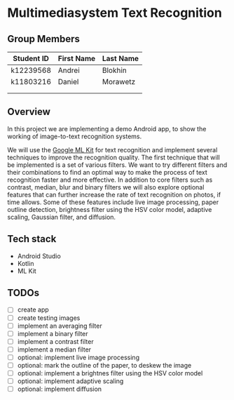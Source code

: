 # Multimediasystem Text Recognition

## Group Members

| Student ID    | First Name  | Last Name      |
|---------------|-------------|----------------|
| k12239568	    | Andrei	    | Blokhin        |
| k11803216     | Daniel      | Morawetz       |
|               |             |                |
|               |             |                |

## Overview

In this project we are implementing a demo Android app, to show the working of
image-to-text recognition systems.

We will use the [Google ML Kit](https://developers.google.com/ml-kit/vision/text-recognition) for text
recognition and implement several techniques to improve the recognition quality. The first technique that will be implemented is a set of various filters. We want to try different filters and their combinations to find an optimal way to make the process of text recognition faster and more effective. In addition to core filters such as contrast, median, blur and binary filters we will also explore optional features that can further increase the rate of text recognition on photos, if time allows. Some of these features include live image processing, paper outline detection, brightness filter using the HSV color model, adaptive scaling, Gaussian filter, and diffusion.

## Tech stack
- Android Studio
- Kotlin
- ML Kit

## TODOs

- [ ] create app
- [ ] create testing images
- [ ] implement an averaging filter
- [ ] implement a binary filter
- [ ] implement a contrast filter
- [ ] implement a median filter
- [ ] optional: implement live image processing
- [ ] optional: mark the outline of the paper, to deskew the image
- [ ] optional: implement a brightnes filter using the HSV color model
- [ ] optional: implement adaptive scaling
- [ ] optional: implement diffusion
